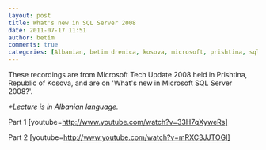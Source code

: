 ```yaml
---
layout: post
title: What's new in SQL Server 2008
date: 2011-07-17 11:51
author: betim
comments: true
categories: [Albanian, betim drenica, kosova, microsoft, prishtina, sql server, Technology]
---
```

These recordings are from Microsoft Tech Update 2008 held in Prishtina, Republic of Kosova, and are on 'What's new in Microsoft SQL Server 2008?'.

<em>*Lecture is in Albanian language.</em>

Part 1
[youtube=http://www.youtube.com/watch?v=33H7qXyweRs]

Part 2
[youtube=http://www.youtube.com/watch?v=mRXC3JJTOGI]
